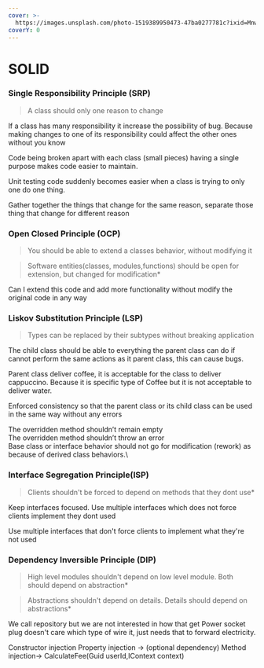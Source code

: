 ```yaml
---
cover: >-
  https://images.unsplash.com/photo-1519389950473-47ba0277781c?ixid=MnwxMjA3fDB8MHxwaG90by1wYWdlfHx8fGVufDB8fHx8&ixlib=rb-1.2.1&auto=format&fit=crop&w=2970&q=80
coverY: 0
---
```


# SOLID

### Single Responsibility Principle (SRP)

> A class should only one reason to change

If a class has many responsibility it increase the possibility of bug. Because making changes to one of its responsibility could affect the other ones without you know

Code being broken apart with each class (small pieces) having a single purpose makes code easier to maintain.

Unit testing code suddenly becomes easier when a class is trying to only one do one thing.

Gather together the things that change for the same reason, separate those thing that change for different reason

### Open Closed Principle (OCP)

> You should be able to extend a classes behavior, without modifying it

> Software entities(classes, modules,functions) should be open for extension, but changed for modification\*

Can I extend this code and add more functionality without modify the original code in any way

### Liskov Substitution Principle (LSP)

> Types can be replaced by their subtypes without breaking application

The child class should be able to everything the parent class can do if cannot perform the same actions as it parent class, this can cause bugs.

Parent class deliver coffee, it is acceptable for the class to deliver cappuccino. Because it is specific type of Coffee but it is not acceptable to deliver water.

Enforced consistency so that the parent class or its child class can be used in the same way without any errors

The overridden method shouldn’t remain empty\
The overridden method shouldn’t throw an error\
Base class or interface behavior should not go for modification (rework) as because of derived class behaviors.\\

### Interface Segregation Principle(ISP)

> Clients shouldn't be forced to depend on methods that they dont use\*

Keep interfaces focused. Use multiple interfaces which does not force clients implement they dont used

Use multiple interfaces that don't force clients to implement what they're not used

### Dependency Inversible Principle (DIP)

> High level modules shouldn't depend on low level module. Both should depend on abstraction\*

> Abstractions shouldn't depend on details. Details should depend on abstractions\*

We call repository but we are not interested in how that get Power socket plug doesn't care which type of wire it, just needs that to forward electricity.

Constructor injection Property injection -> (optional dependency) Method injection-> CalculateFee(Guid userId,IContext context)

